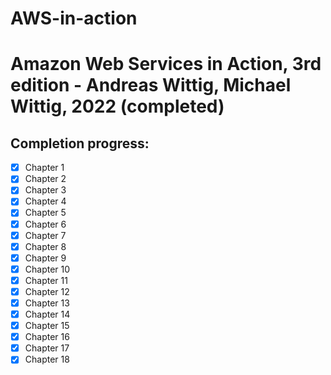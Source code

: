 # AWS-in-action
# Amazon Web Services in Action, 3rd edition - Andreas Wittig, Michael Wittig, 2022 (completed)
## Completion progress:
- [x] Chapter 1
- [x] Chapter 2
- [x] Chapter 3
- [x] Chapter 4
- [x] Chapter 5
- [x] Chapter 6
- [x] Chapter 7
- [x] Chapter 8
- [x] Chapter 9
- [x] Chapter 10
- [x] Chapter 11
- [x] Chapter 12
- [x] Chapter 13
- [x] Chapter 14
- [x] Chapter 15
- [x] Chapter 16
- [x] Chapter 17
- [x] Chapter 18
